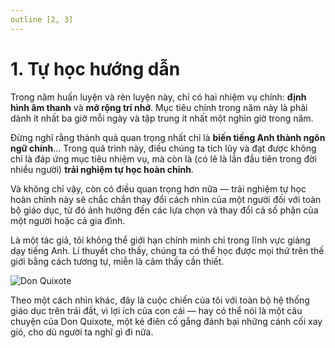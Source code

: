 ```yaml
---
outline [2, 3]
---
```


# 1. Tự học hướng dẫn

Trong năm huấn luyện và rèn luyện này, chỉ có hai nhiệm vụ chính: **định hình âm thanh** và **mở rộng trí nhớ**. Mục tiêu chính trong năm này là phải dành ít nhất ba giờ mỗi ngày và tập trung ít nhất một nghìn giờ trong năm.

Đừng nghĩ rằng thành quả quan trọng nhất chỉ là **biến tiếng Anh thành ngôn ngữ chính**... Trong quá trình này, điều chúng ta tích lũy và đạt được không chỉ là đáp ứng mục tiêu nhiệm vụ, mà còn là (có lẽ là lần đầu tiên trong đời nhiều người) **trải nghiệm tự học hoàn chỉnh**.

Và không chỉ vậy, còn có điều quan trọng hơn nữa — trải nghiệm tự học hoàn chỉnh này sẽ chắc chắn thay đổi cách nhìn của một người đối với toàn bộ giáo dục, từ đó ảnh hưởng đến các lựa chọn và thay đổi cả số phận của một người hoặc cả gia đình.

Là một tác giả, tôi không thể giới hạn chính mình chỉ trong lĩnh vực giảng dạy tiếng Anh. Lí thuyết cho thấy, chúng ta có thể học được mọi thứ trên thế giới bằng cách tương tự, miễn là cảm thấy cần thiết.

![Don Quixote](/images/don-quixote.svg)

Theo một cách nhìn khác, đây là cuộc chiến của tôi với toàn bộ hệ thống giáo dục trên trái đất, vì lợi ích của con cái — hay có thể nói là một câu chuyện của Don Quixote, một kẻ điên cố gắng đánh bại những cánh cối xay gió, cho dù người ta nghĩ gì đi nữa.
